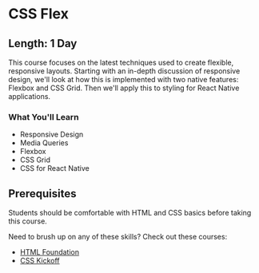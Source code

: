 CSS Flex
=======

## Length: 1 Day

This course focuses on the latest techniques used to create flexible, responsive layouts. Starting with an in-depth discussion of responsive design, we'll look at how this is implemented with two native features: Flexbox and CSS Grid. Then we'll apply this to styling for React Native applications.

### What You'll Learn

* Responsive Design
* Media Queries
* Flexbox
* CSS Grid
* CSS for React Native

## Prerequisites
Students should be comfortable with HTML and CSS basics before taking this course.

Need to brush up on any of these skills? Check out these courses:

* [HTML Foundation](https://www.moonhighway.com/info/html5-foundation)
* [CSS Kickoff](https://www.moonhighway.com/info/css-kickoff)
